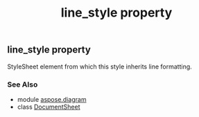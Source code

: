 ﻿---
title: line_style property
second_title: Aspose.Diagram for Python via .NET API References
description: 
type: docs
weight: 110
url: /python-net/aspose.diagram/documentsheet/line_style/
is_root: false
---

## line_style property


StyleSheet element from which this style inherits line formatting.

### See Also
* module [aspose.diagram](../../)
* class [DocumentSheet](/diagram/python-net/aspose.diagram/documentsheet)
